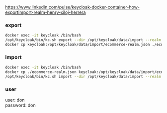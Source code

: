 https://www.linkedin.com/pulse/keycloak-docker-container-how-exportimport-realm-henry-xiloj-herrera

### export

```bash
docker exec -it keycloak /bin/bash
/opt/keycloak/bin/kc.sh export --dir /opt/keycloak/data/import --realm ecommerce --users realm_file
docker cp keycloak:/opt/keycloak/data/import/ecommerce-realm.json ./ecommerce-realm.json
```

### import

```bash
docker exec -it keycloak /bin/bash
docker cp ./ecommerce-realm.json keycloak:/opt/keycloak/data/import/ecommerce-realm.json
/opt/keycloak/bin/kc.sh import --dir /opt/keycloak/data/import --realm ecommerce --users realm_file
```

### user

user: don
<br>
password: don
